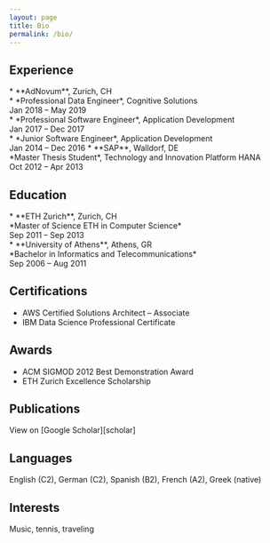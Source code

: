 ```yaml
---
layout: page
title: Bio
permalink: /bio/
---
```


## Experience

<div class="spacious">
* **AdNovum**, Zurich, CH<br />
  * *Professional Data Engineer*, Cognitive Solutions<br /><span class="time">Jan 2018 – May 2019</span><br />
  * *Professional Software Engineer*, Application Development<br /><span class="time">Jan 2017 – Dec 2017</span><br />
  * *Junior Software Engineer*, Application Development<br /><span class="time">Jan 2014 – Dec 2016</span>
* **SAP**, Walldorf, DE<br />
*Master Thesis Student*, Technology and Innovation Platform HANA<br />
<span class="time">Oct 2012 – Apr 2013</span><br />
</div>

## Education

<div class="spacious">
* **ETH Zurich**, Zurich, CH<br />
*Master of Science ETH in Computer Science*<br />
<span class="time">Sep 2011 – Sep 2013</span><br />
* **University of Athens**, Athens, GR<br />
*Bachelor in Informatics and Telecommunications*<br />
<span class="time">Sep 2006 – Aug 2011</span><br />
</div>

## Certifications
* AWS Certified Solutions Architect – Associate
* IBM Data Science Professional Certificate

## Awards
* ACM SIGMOD 2012 Best Demonstration Award
* ETH Zurich Excellence Scholarship

## Publications

<div class="spacious">
View on [Google Scholar][scholar]
</div>

## Languages
English (C2), German (C2), Spanish (B2), French (A2), Greek (native)

## Interests
Music, tennis, traveling

[scholar]: https://scholar.google.com/citations?user=Y8S8kAgAAAAJ
